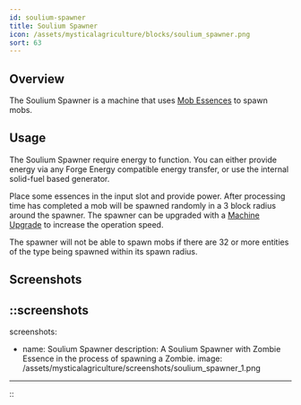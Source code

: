 ```yaml
---
id: soulium-spawner
title: Soulium Spawner
icon: /assets/mysticalagriculture/blocks/soulium_spawner.png
sort: 63
---
```


## Overview

The Soulium Spawner is a machine that uses [Mob Essences](../items/resource-essences.md) to spawn mobs.

## Usage

The Soulium Spawner require energy to function. You can either provide energy via any Forge Energy compatible energy transfer, or use the internal solid-fuel based generator.

Place some essences in the input slot and provide power. After processing time has completed a mob will be spawned randomly in a 3 block radius around the spawner. The spawner can be upgraded with a [Machine Upgrade](../items/machine-upgrades.md) to increase the operation speed.

The spawner will not be able to spawn mobs if there are 32 or more entities of the type being spawned within its spawn radius.

## Screenshots

::screenshots
---
screenshots:
  - name: Soulium Spawner
    description: A Soulium Spawner with Zombie Essence in the process of spawning a Zombie.
    image: /assets/mysticalagriculture/screenshots/soulium_spawner_1.png
---
::
